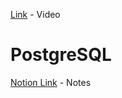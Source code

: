 [Link](https://www.udemy.com/course/postgresqlmasterclass) - Video

# PostgreSQL

[Notion Link](https://www.notion.so/PostGreSQL-11bfa96e1604808299d1d9000a1ba268) - Notes
